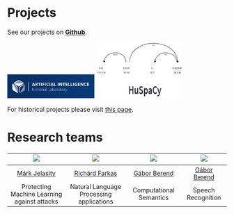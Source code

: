 # Projects

See our projects on [**Github**](https://github.com/szegedai).

<a href="https://mi.nemzetilabor.hu/"><img src="/images/milab.png" alt="MILAB" style="width:200px;"/></a>
<a href="https://pypi.org/project/huspacy/"><img src="/images/huspacy.jpg" alt="HuSpaCy" style="width:200px;"/></a>

For historical projects please visit [this page](https://rgai.inf.u-szeged.hu/).

# Research teams

<img src="https://www.inf.u-szeged.hu/~jelasity/pic/Jelasity_Mark_2020_216h.jpg" style="width:200px;"/>  |  <img src="http://inf.u-szeged.hu/~rfarkas/images/foto_Farkas_Richard.jpg" style="width:200px;"/> | <img src="https://www.inf.u-szeged.hu/~berendg/images/bg.jpg" style="width:200px;"/> | <img src="https://www.inf.u-szeged.hu/~tothl/me.jpg" style="width:200px;"/>
:-------------------------:|:-------------------------:|:-------------------------:|:-------------------------:
[Márk Jelasity](https://www.inf.u-szeged.hu/~jelasity/cuvi.html) |  [Richárd Farkas](http://inf.u-szeged.hu/~rfarkas/) | [Gábor Berend](https://www.inf.u-szeged.hu/~berendg) | [Gábor Berend](https://www.inf.u-szeged.hu/~tothl/)
Protecting Machine Learning against attacks | Natural Language Processing applications | Computational Semantics | Speech Recognition
